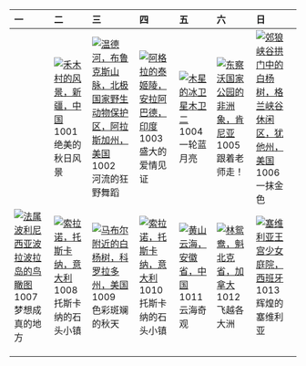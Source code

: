 | 一                                                                                                                                                                                       | 二                                                                                                                                                                                           | 三                                                                                                                                                                                                              | 四                                                                                                                                                                                                     | 五                                                                                                                                                                                   | 六                                                                                                                                                                                             | 日                                                                                                                                                                                              |
|:----------------------------------------------------------------------------------------------------------------------------------------------------------------------------------------|:--------------------------------------------------------------------------------------------------------------------------------------------------------------------------------------------|:---------------------------------------------------------------------------------------------------------------------------------------------------------------------------------------------------------------|:------------------------------------------------------------------------------------------------------------------------------------------------------------------------------------------------------|:------------------------------------------------------------------------------------------------------------------------------------------------------------------------------------|:----------------------------------------------------------------------------------------------------------------------------------------------------------------------------------------------|:-----------------------------------------------------------------------------------------------------------------------------------------------------------------------------------------------|
|                                                                                                                                                                                         | [![](https://www.bing.com/th?id=OHR.NationalDay2024_ZH-CN7026189162_320x240.jpg '禾木村的风景，新疆，中国')](https://www.bing.com/th?id=OHR.NationalDay2024_ZH-CN7026189162_UHD.jpg)<br>1001<br>绝美的秋日风景 | [![](https://www.bing.com/th?id=OHR.WindRiverAlaska_ZH-CN7317039321_320x240.jpg '温德河，布鲁克斯山脉，北极国家野生动物保护区，阿拉斯加州，美国')](https://www.bing.com/th?id=OHR.WindRiverAlaska_ZH-CN7317039321_UHD.jpg)<br>1002<br>河流的狂野舞蹈 | [![](https://www.bing.com/th?id=OHR.TajMahalReflection_ZH-CN7498774173_320x240.jpg '阿格拉的泰姬陵，安拉阿巴德，印度')](https://www.bing.com/th?id=OHR.TajMahalReflection_ZH-CN7498774173_UHD.jpg)<br>1003<br>盛大的爱情见证 | [![](https://www.bing.com/th?id=OHR.EuropaMoon_ZH-CN0149249980_320x240.jpg '木星的冰卫星木卫二')](https://www.bing.com/th?id=OHR.EuropaMoon_ZH-CN0149249980_UHD.jpg)<br>1004<br>一轮蓝月亮        | [![](https://www.bing.com/th?id=OHR.ElephantTeacher_ZH-CN0543308499_320x240.jpg '东察沃国家公园的非洲象，肯尼亚')](https://www.bing.com/th?id=OHR.ElephantTeacher_ZH-CN0543308499_UHD.jpg)<br>1005<br>跟着老师走！ | [![](https://www.bing.com/th?id=OHR.CoyoteGulch_ZH-CN2869463336_320x240.jpg '郊狼峡谷拱门中的白杨树，格兰峡谷休闲区，犹他州，美国')](https://www.bing.com/th?id=OHR.CoyoteGulch_ZH-CN2869463336_UHD.jpg)<br>1006<br>一抹金色 |
| [![](https://www.bing.com/th?id=OHR.BoraPapeete_ZH-CN1991283465_320x240.jpg '法属波利尼西亚波拉波拉岛的鸟瞰图')](https://www.bing.com/th?id=OHR.BoraPapeete_ZH-CN1991283465_UHD.jpg)<br>1007<br>梦想成真的地方 | [![](https://www.bing.com/th?id=OHR.SoranoItaly_ZH-CN1190725201_320x240.jpg '索拉诺，托斯卡纳，意大利')](https://www.bing.com/th?id=OHR.SoranoItaly_ZH-CN1190725201_UHD.jpg)<br>1008<br>托斯卡纳的石头小镇       | [![](https://www.bing.com/th?id=OHR.AspensColorado_ZH-CN0132780533_320x240.jpg '马布尔附近的白杨树，科罗拉多州，美国')](https://www.bing.com/th?id=OHR.AspensColorado_ZH-CN0132780533_UHD.jpg)<br>1009<br>色彩斑斓的秋天                | [![](https://www.bing.com/th?id=OHR.SoranoItaly_ZH-CN5842160079_320x240.jpg '索拉诺，托斯卡纳，意大利')](https://www.bing.com/th?id=OHR.SoranoItaly_ZH-CN5842160079_UHD.jpg)<br>1010<br>托斯卡纳的石头小镇                 | [![](https://www.bing.com/th?id=OHR.Chongyang2024_ZH-CN4180097837_320x240.jpg '黄山云海，安徽省，中国')](https://www.bing.com/th?id=OHR.Chongyang2024_ZH-CN4180097837_UHD.jpg)<br>1011<br>云海奇观 | [![](https://www.bing.com/th?id=OHR.QuebecDuck_ZH-CN0588954873_320x240.jpg '林鸳鸯，魁北克省，加拿大')](https://www.bing.com/th?id=OHR.QuebecDuck_ZH-CN0588954873_UHD.jpg)<br>1012<br>飞越各大洲               | [![](https://www.bing.com/th?id=OHR.AlcazarSeville_ZH-CN5581795099_320x240.jpg '塞维利亚王宫少女庭院，西班牙')](https://www.bing.com/th?id=OHR.AlcazarSeville_ZH-CN5581795099_UHD.jpg)<br>1013<br>辉煌的塞维利亚    |
|                                                                                                                                                                                         |                                                                                                                                                                                             |                                                                                                                                                                                                                |                                                                                                                                                                                                       |                                                                                                                                                                                     |                                                                                                                                                                                               |                                                                                                                                                                                                |
|                                                                                                                                                                                         |                                                                                                                                                                                             |                                                                                                                                                                                                                |                                                                                                                                                                                                       |                                                                                                                                                                                     |                                                                                                                                                                                               |                                                                                                                                                                                                |
|                                                                                                                                                                                         |                                                                                                                                                                                             |                                                                                                                                                                                                                |                                                                                                                                                                                                       |                                                                                                                                                                                     |                                                                                                                                                                                               |                                                                                                                                                                                                |
